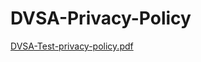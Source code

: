# DVSA-Privacy-Policy

[DVSA-Test-privacy-policy.pdf](https://github.com/user-attachments/files/19675372/DVSA-Test-privacy-policy.pdf)
